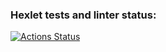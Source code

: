 ### Hexlet tests and linter status:
[![Actions Status](https://github.com/baroquerock/frontend-project-lvl1/workflows/hexlet-check/badge.svg)](https://github.com/baroquerock/frontend-project-lvl1/actions)